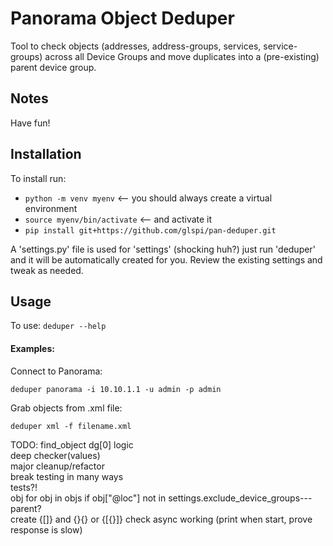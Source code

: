 Panorama Object Deduper
===========
Tool to check objects (addresses, address-groups, services, service-groups) across all Device Groups
and move duplicates into a (pre-existing) parent device group.

## Notes
Have fun!

## Installation
To install run:

- `python -m venv myenv` <-- you should always create a virtual environment
- `source myenv/bin/activate` <-- and activate it
- `pip install git+https://github.com/glspi/pan-deduper.git`

A 'settings.py' file is used for 'settings' (shocking huh?)
just run 'deduper' and it will be automatically created for you. Review the existing
settings and tweak as needed.

## Usage
To use:
`deduper --help`

#### Examples:
Connect to Panorama:

`deduper panorama -i 10.10.1.1 -u admin -p admin`

Grab objects from .xml file:

`deduper xml -f filename.xml`

TODO:
find_object dg[0] logic\
deep checker(values)\
major cleanup/refactor\
break testing in many ways\
tests?!\
obj for obj in objs if obj["@loc"] not in settings.exclude_device_groups---parent?\
create {[]} and {}{} or {[{}]}
check async working (print when start, prove response is slow)